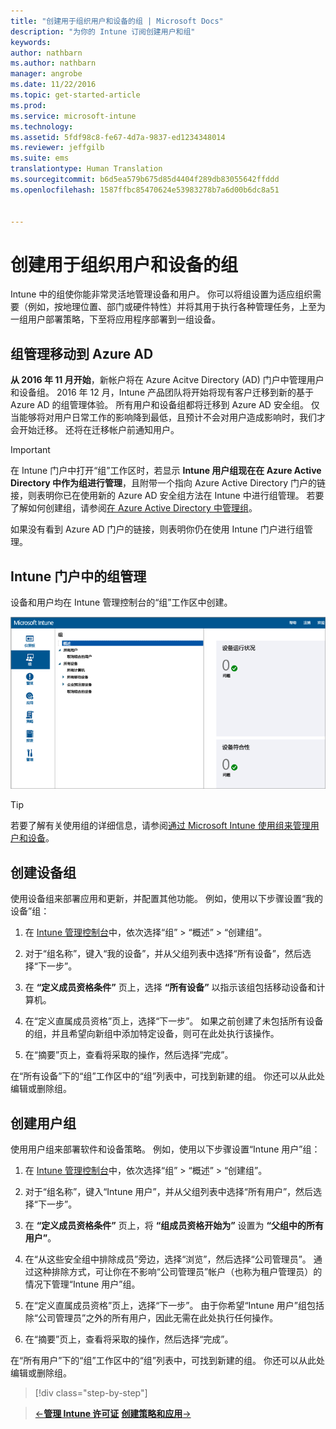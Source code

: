 ```yaml
---
title: "创建用于组织用户和设备的组 | Microsoft Docs"
description: "为你的 Intune 订阅创建用户和组"
keywords: 
author: nathbarn
ms.author: nathbarn
manager: angrobe
ms.date: 11/22/2016
ms.topic: get-started-article
ms.prod: 
ms.service: microsoft-intune
ms.technology: 
ms.assetid: 5fdf98c8-fe67-4d7a-9837-ed1234348014
ms.reviewer: jeffgilb
ms.suite: ems
translationtype: Human Translation
ms.sourcegitcommit: b6d5ea579b675d85d4404f289db83055642ffddd
ms.openlocfilehash: 1587ffbc85470624e53983278b7a6d00b6dc8a51


---
```



# <a name="create-groups-to-organize-users-and-devices"></a>创建用于组织用户和设备的组
Intune 中的组使你能非常灵活地管理设备和用户。 你可以将组设置为适应组织需要（例如，按地理位置、部门或硬件特性）并将其用于执行各种管理任务，上至为一组用户部署策略，下至将应用程序部署到一组设备。

## <a name="group-management-moving-to-azure-ad"></a>组管理移动到 Azure AD

**从 2016 年 11 月开始**，新帐户将在 Azure Acitve Directory (AD) 门户中管理用户和设备组。 2016 年 12 月，Intune 产品团队将开始将现有客户迁移到新的基于 Azure AD 的组管理体验。 所有用户和设备组都将迁移到 Azure AD 安全组。 仅当能够将对用户日常工作的影响降到最低，且预计不会对用户造成影响时，我们才会开始迁移。 还将在迁移帐户前通知用户。


>[!IMPORTANT]
>
>在 Intune 门户中打开“组”工作区时，若显示 **Intune 用户组现在在 Azure Active Directory 中作为组进行管理**，且附带一个指向 Azure Active Directory 门户的链接，则表明你已在使用新的 Azure AD 安全组方法在 Intune 中进行组管理。 若要了解如何创建组，请参阅[在 Azure Active Directory 中管理组](https://docs.microsoft.com/azure/active-directory/active-directory-groups-create-azure-portal)。
>
>如果没有看到 Azure AD 门户的链接，则表明你仍在使用 Intune 门户进行组管理。

## <a name="group-management-in-the-intune-portal"></a>Intune 门户中的组管理

设备和用户均在 Intune 管理控制台的“组”工作区中创建。

![管理员控制台组工作区](./media/groups.png)


> [!TIP]
> 若要了解有关使用组的详细信息，请参阅[通过 Microsoft Intune 使用组来管理用户和设备](/intune/deploy-use/use-groups-to-manage-users-and-devices-with-microsoft-intune)。


## <a name="create-a-device-group"></a>创建设备组
使用设备组来部署应用和更新，并配置其他功能。 例如，使用以下步骤设置“我的设备”组：

1.  在 [Intune 管理控制台](https://manage.microsoft.com/)中，依次选择“组” > “概述” > “创建组”。

2.  对于“组名称”，键入“我的设备”，并从父组列表中选择“所有设备”，然后选择“下一步”。

3.  在 **“定义成员资格条件”** 页上，选择 **“所有设备”** 以指示该组包括移动设备和计算机。

4.  在“定义直属成员资格”页上，选择“下一步”。 如果之前创建了未包括所有设备的组，并且希望向新组中添加特定设备，则可在此处执行该操作。

5.  在“摘要”页上，查看将采取的操作，然后选择“完成”。

在“所有设备”下的“组”工作区中的“组”列表中，可找到新建的组。 你还可以从此处编辑或删除组。

## <a name="create-a-user-group"></a>创建用户组
使用用户组来部署软件和设备策略。 例如，使用以下步骤设置“Intune 用户”组：

1.  在 [Intune 管理控制台](https://manage.microsoft.com/)中，依次选择“组” > “概述” > “创建组”。

2.  对于“组名称”，键入“Intune 用户”，并从父组列表中选择“所有用户”，然后选择“下一步”。

3.  在 **“定义成员资格条件”** 页上，将 **“组成员资格开始为”** 设置为 **“父组中的所有用户”**。

4.  在“从这些安全组中排除成员”旁边，选择“浏览”，然后选择“公司管理员”。 通过这种排除方式，可让你在不影响“公司管理员”帐户（也称为租户管理员）的情况下管理“Intune 用户”组。

5.  在“定义直属成员资格”页上，选择“下一步”。 由于你希望“Intune 用户”组包括除“公司管理员”之外的所有用户，因此无需在此处执行任何操作。

6.  在“摘要”页上，查看将采取的操作，然后选择“完成”。

在“所有用户”下的“组”工作区中的“组”列表中，可找到新建的组。 你还可以从此处编辑或删除组。

>[!div class="step-by-step"]

>[&larr;**管理 Intune 许可证**](.\start-with-a-paid-subscription-to-microsoft-intune-step-4.md)       [**创建策略和应用**&rarr;](.\start-with-a-paid-subscription-to-microsoft-intune-step-6.md)  



<!--HONumber=Dec16_HO2-->


